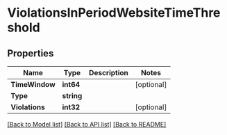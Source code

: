 # ViolationsInPeriodWebsiteTimeThreshold

## Properties

Name | Type | Description | Notes
------------ | ------------- | ------------- | -------------
**TimeWindow** | **int64** |  | [optional] 
**Type** | **string** |  | 
**Violations** | **int32** |  | [optional] 

[[Back to Model list]](../README.md#documentation-for-models) [[Back to API list]](../README.md#documentation-for-api-endpoints) [[Back to README]](../README.md)


